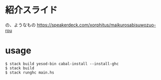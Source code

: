 # 紹介スライド
の、ようなもの
https://speakerdeck.com/xorphitus/maikurosabisuwozuo-rou

# usage

```
$ stack build yesod-bin cabal-install --install-ghc
$ stack build
$ stack runghc main.hs
```

